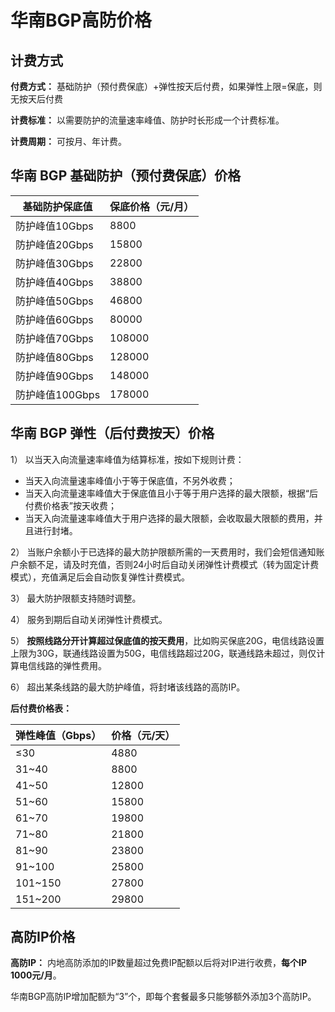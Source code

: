 

# 华南BGP高防价格

## 计费方式

**付费方式：** 基础防护（预付费保底）+弹性按天后付费，如果弹性上限=保底，则无按天后付费

**计费标准：** 以需要防护的流量速率峰值、防护时长形成一个计费标准。

**计费周期：** 可按月、年计费。

## 华南 BGP 基础防护（预付费保底）价格

| 基础防护保底值     | 保底价格（元/月） |
| ----------- | --------- |
| 防护峰值10Gbps  | 8800      |
| 防护峰值20Gbps  | 15800     |
| 防护峰值30Gbps  | 22800     |
| 防护峰值40Gbps  | 38800     |
| 防护峰值50Gbps  | 46800     |
| 防护峰值60Gbps  | 80000     |
| 防护峰值70Gbps  | 108000    |
| 防护峰值80Gbps  | 128000    |
| 防护峰值90Gbps  | 148000    |
| 防护峰值100Gbps | 178000    |

## 华南 BGP 弹性（后付费按天）价格

1） 以当天入向流量速率峰值为结算标准，按如下规则计费：

  - 当天入向流量速率峰值小于等于保底值，不另外收费；
  - 当天入向流量速率峰值大于保底值且小于等于用户选择的最大限额，根据“后付费价格表”按天收费；
  - 当天入向流量速率峰值大于用户选择的最大限额，会收取最大限额的费用，并且进行封堵。

2）
当账户余额小于已选择的最大防护限额所需的一天费用时，我们会短信通知账户余额不足，请及时充值，否则24小时后自动关闭弹性计费模式（转为固定计费模式），充值满足后会自动恢复弹性计费模式。

3） 最大防护限额支持随时调整。

4） 服务到期后自动关闭弹性计费模式。

5）
<span class="underline">**按照线路分开计算超过保底值的按天费用**</span>，比如购买保底20G，电信线路设置上限为30G，联通线路设置为50G，电信线路超过20G，联通线路未超过，则仅计算电信线路的弹性费用。

6） 超出某条线路的最大防护峰值，将封堵该线路的高防IP。

**后付费价格表：**

| 弹性峰值（Gbps） | 价格（元/天） |
| ---------- | ------- |
| ≤30        | 4880    |
| 31~40      | 8800    |
| 41~50      | 12800   |
| 51~60      | 15800   |
| 61~70      | 19800   |
| 71~80      | 21800   |
| 81~90      | 23800   |
| 91~100     | 25800   |
| 101~150     | 27800   |
| 151~200    | 29800    |

## 高防IP价格

**高防IP：** 内地高防添加的IP数量超过免费IP配额以后将对IP进行收费，**每个IP 1000元/月**。

华南BGP高防IP增加配额为“3”个，即每个套餐最多只能够额外添加3个高防IP。
